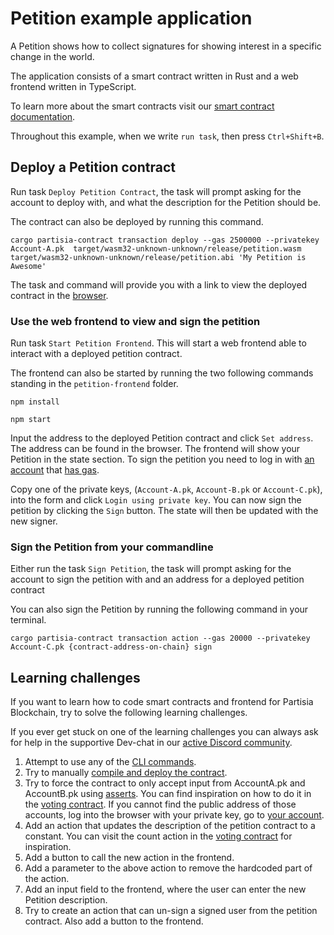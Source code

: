 # Petition example application

A Petition shows how to collect signatures for showing interest in
a specific change in the world.

The
application consists of a smart contract written in Rust and a web frontend written in TypeScript.

To learn more about the smart contracts visit
our [smart contract documentation](https://partisiablockchain.gitlab.io/documentation/smart-contracts/introduction-to-smart-contracts.html).

Throughout this example, when we write `run task`, then press `Ctrl+Shift+B`.

## Deploy a Petition contract

Run task `Deploy Petition Contract`, the task will prompt asking for the account to deploy with,
and what the description for the Petition should be.

The contract can also be deployed by running this command.

```shell
cargo partisia-contract transaction deploy --gas 2500000 --privatekey Account-A.pk  target/wasm32-unknown-unknown/release/petition.wasm target/wasm32-unknown-unknown/release/petition.abi 'My Petition is Awesome'
```

The task and command will provide you with a link to view the deployed contract in
the [browser](https://browser.testnet.partisiablockchain.com).

### Use the web frontend to view and sign the petition

Run task `Start Petition Frontend`.
This will start a web frontend able to interact with a deployed petition contract.

The frontend can also be started by running the two following commands standing in
the `petition-frontend` folder.

```shell
npm install
```

```shell
npm start
```

Input the address to the deployed Petition contract and click `Set address`. The address can be
found in the browser.
The frontend will show your Petition in the state section.
To sign the petition you need to log in
with [an account](https://partisiablockchain.gitlab.io/documentation/pbc-fundamentals/create-an-account.html)
that [has gas](https://partisiablockchain.gitlab.io/documentation/smart-contracts/gas/how-to-get-testnet-gas.html).

Copy one of the private keys, (`Account-A.pk`, `Account-B.pk` or `Account-C.pk`),
into the form and click `Login using private key`. You can now sign the petition by clicking
the `Sign` button. The state will then be updated with the new signer.

### Sign the Petition from your commandline

Either run the task `Sign Petition`, the task will prompt asking for the account to sign the
petition
with and an address for a deployed petition contract

You can also sign the Petition by running the following command in your terminal.

```shell
cargo partisia-contract transaction action --gas 20000 --privatekey Account-C.pk {contract-address-on-chain} sign
```

## Learning challenges

If you want to learn how to code smart contracts and frontend for Partisia Blockchain, try to solve
the following learning challenges.

If you ever get stuck on one of the learning challenges you can always ask for help in the
supportive
Dev-chat in
our [active Discord community](https://partisiablockchain.gitlab.io/documentation/get-support-from-pbc-community.html).

1. Attempt to use any of
   the [CLI commands](https://partisiablockchain.gitlab.io/documentation/smart-contracts/smart-contract-tools-overview.html#command-line-tools).
2. Try to
   manually [compile and deploy the contract](https://partisiablockchain.gitlab.io/documentation/smart-contracts/compile-and-deploy-contracts.html).
3. Try to force the contract to only accept input from AccountA.pk and AccountB.pk
   using [asserts](https://doc.rust-lang.org/std/macro.assert.html). You can find inspiration on how
   to do it in
   the [voting contract](https://gitlab.com/partisiablockchain/language/example-contracts/-/blob/main/voting/src/lib.rs?ref_type=heads).
   If you cannot find the public address of those accounts, log into the browser with your
   private key, go to [your account](https://browser.testnet.partisiablockchain.com/account).
4. Add an action that updates the description of the petition contract to a constant.
   You can visit the count action in
   the [voting contract](https://gitlab.com/partisiablockchain/language/example-contracts/-/blob/main/voting/src/lib.rs?ref_type=heads#L116)
   for inspiration.
5. Add a button to call the new action in the frontend.
6. Add a parameter to the above action to remove the hardcoded part of the action.
7. Add an input field to the frontend, where the user can enter the new Petition description.
8. Try to create an action that can un-sign a signed user from the petition contract. Also add a
   button to the frontend.